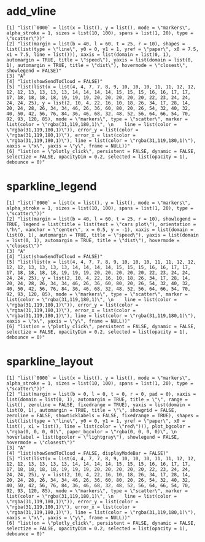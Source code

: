 # add_vline

    [1] "list(`0000` = list(x = list(), y = list(), mode = \"markers\", alpha_stroke = 1, sizes = list(10, 100), spans = list(1, 20), type = \"scatter\"))"                                                                                                                                                                                                                                                                                                                                                                                                                                                                                                                                                                                                                         
    [2] "list(margin = list(b = 40, l = 60, t = 25, r = 10), shapes = list(list(type = \"line\", y0 = 0, y1 = 1, yref = \"paper\", x0 = 7.5, x1 = 7.5, line = list())), xaxis = list(domain = list(0, 1), automargin = TRUE, title = \"speed\"), yaxis = list(domain = list(0, 1), automargin = TRUE, title = \"dist\"), hovermode = \"closest\", showlegend = FALSE)"                                                                                                                                                                                                                                                                                                                                                                                                              
    [3] "A"                                                                                                                                                                                                                                                                                                                                                                                                                                                                                                                                                                                                                                                                                                                                                                         
    [4] "list(showSendToCloud = FALSE)"                                                                                                                                                                                                                                                                                                                                                                                                                                                                                                                                                                                                                                                                                                                                             
    [5] "list(list(x = list(4, 4, 7, 7, 8, 9, 10, 10, 10, 11, 11, 12, 12, 12, 12, 13, 13, 13, 13, 14, 14, 14, 14, 15, 15, 15, 16, 16, 17, 17, 17, 18, 18, 18, 18, 19, 19, 19, 20, 20, 20, 20, 20, 22, 23, 24, 24, 24, 24, 25), y = list(2, 10, 4, 22, 16, 10, 18, 26, 34, 17, 28, 14, 20, 24, 28, 26, 34, 34, 46, 26, 36, 60, 80, 20, 26, 54, 32, 40, 32, 40, 50, 42, 56, 76, 84, 36, 46, 68, 32, 48, 52, 56, 64, 66, 54, 70, 92, 93, 120, 85), mode = \"markers\", type = \"scatter\", marker = list(color = \"rgba(31,119,180,1)\", \n    line = list(color = \"rgba(31,119,180,1)\")), error_y = list(color = \"rgba(31,119,180,1)\"), error_x = list(color = \"rgba(31,119,180,1)\"), line = list(color = \"rgba(31,119,180,1)\"), xaxis = \"x\", yaxis = \"y\", frame = NULL))"
    [6] "list(on = \"plotly_click\", persistent = FALSE, dynamic = FALSE, selectize = FALSE, opacityDim = 0.2, selected = list(opacity = 1), debounce = 0)"                                                                                                                                                                                                                                                                                                                                                                                                                                                                                                                                                                                                                         

# sparkline_legend

    [1] "list(`0000` = list(x = list(), y = list(), mode = \"markers\", alpha_stroke = 1, sizes = list(10, 100), spans = list(1, 20), type = \"scatter\"))"                                                                                                                                                                                                                                                                                                                                                                                                                                                                                                                                                                                                                         
    [2] "list(margin = list(b = 40, l = 60, t = 25, r = 10), showlegend = TRUE, legend = list(title = list(text = \"cars plot\"), orientation = \"h\", xanchor = \"center\", x = 0.5, y = -1), xaxis = list(domain = list(0, 1), automargin = TRUE, title = \"speed\"), yaxis = list(domain = list(0, 1), automargin = TRUE, title = \"dist\"), hovermode = \"closest\")"                                                                                                                                                                                                                                                                                                                                                                                                           
    [3] "A"                                                                                                                                                                                                                                                                                                                                                                                                                                                                                                                                                                                                                                                                                                                                                                         
    [4] "list(showSendToCloud = FALSE)"                                                                                                                                                                                                                                                                                                                                                                                                                                                                                                                                                                                                                                                                                                                                             
    [5] "list(list(x = list(4, 4, 7, 7, 8, 9, 10, 10, 10, 11, 11, 12, 12, 12, 12, 13, 13, 13, 13, 14, 14, 14, 14, 15, 15, 15, 16, 16, 17, 17, 17, 18, 18, 18, 18, 19, 19, 19, 20, 20, 20, 20, 20, 22, 23, 24, 24, 24, 24, 25), y = list(2, 10, 4, 22, 16, 10, 18, 26, 34, 17, 28, 14, 20, 24, 28, 26, 34, 34, 46, 26, 36, 60, 80, 20, 26, 54, 32, 40, 32, 40, 50, 42, 56, 76, 84, 36, 46, 68, 32, 48, 52, 56, 64, 66, 54, 70, 92, 93, 120, 85), mode = \"markers\", type = \"scatter\", marker = list(color = \"rgba(31,119,180,1)\", \n    line = list(color = \"rgba(31,119,180,1)\")), error_y = list(color = \"rgba(31,119,180,1)\"), error_x = list(color = \"rgba(31,119,180,1)\"), line = list(color = \"rgba(31,119,180,1)\"), xaxis = \"x\", yaxis = \"y\", frame = NULL))"
    [6] "list(on = \"plotly_click\", persistent = FALSE, dynamic = FALSE, selectize = FALSE, opacityDim = 0.2, selected = list(opacity = 1), debounce = 0)"                                                                                                                                                                                                                                                                                                                                                                                                                                                                                                                                                                                                                         

# sparkline_layout

    [1] "list(`0000` = list(x = list(), y = list(), mode = \"markers\", alpha_stroke = 1, sizes = list(10, 100), spans = list(1, 20), type = \"scatter\"))"                                                                                                                                                                                                                                                                                                                                                                                                                                                                                                                                                                                                                         
    [2] "list(margin = list(b = 0, l = 0, t = 0, r = 0, pad = 0), xaxis = list(domain = list(0, 1), automargin = TRUE, title = \"\", range = list(), zeroline = FALSE, fixedrange = TRUE), yaxis = list(domain = list(0, 1), automargin = TRUE, title = \"\", showgrid = FALSE, zeroline = FALSE, showticklabels = FALSE, fixedrange = TRUE), shapes = list(list(type = \"line\", y0 = 0, y1 = 1, yref = \"paper\", x0 = list(), x1 = list(), line = list(color = \"red\"))), plot_bgcolor = \"rgba(0, 0, 0, 0)\", paper_bgcolor = \"rgba(0, 0, 0, 0)\", \n    hoverlabel = list(bgcolor = \"lightgray\"), showlegend = FALSE, hovermode = \"closest\")"                                                                                                                            
    [3] "A"                                                                                                                                                                                                                                                                                                                                                                                                                                                                                                                                                                                                                                                                                                                                                                         
    [4] "list(showSendToCloud = FALSE, displayModeBar = FALSE)"                                                                                                                                                                                                                                                                                                                                                                                                                                                                                                                                                                                                                                                                                                                     
    [5] "list(list(x = list(4, 4, 7, 7, 8, 9, 10, 10, 10, 11, 11, 12, 12, 12, 12, 13, 13, 13, 13, 14, 14, 14, 14, 15, 15, 15, 16, 16, 17, 17, 17, 18, 18, 18, 18, 19, 19, 19, 20, 20, 20, 20, 20, 22, 23, 24, 24, 24, 24, 25), y = list(2, 10, 4, 22, 16, 10, 18, 26, 34, 17, 28, 14, 20, 24, 28, 26, 34, 34, 46, 26, 36, 60, 80, 20, 26, 54, 32, 40, 32, 40, 50, 42, 56, 76, 84, 36, 46, 68, 32, 48, 52, 56, 64, 66, 54, 70, 92, 93, 120, 85), mode = \"markers\", type = \"scatter\", marker = list(color = \"rgba(31,119,180,1)\", \n    line = list(color = \"rgba(31,119,180,1)\")), error_y = list(color = \"rgba(31,119,180,1)\"), error_x = list(color = \"rgba(31,119,180,1)\"), line = list(color = \"rgba(31,119,180,1)\"), xaxis = \"x\", yaxis = \"y\", frame = NULL))"
    [6] "list(on = \"plotly_click\", persistent = FALSE, dynamic = FALSE, selectize = FALSE, opacityDim = 0.2, selected = list(opacity = 1), debounce = 0)"                                                                                                                                                                                                                                                                                                                                                                                                                                                                                                                                                                                                                         

